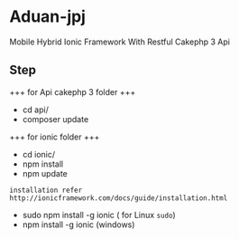 # Aduan-jpj
Mobile Hybrid Ionic Framework With Restful Cakephp 3 Api

Step 
---------
+++ for Api cakephp 3 folder +++

- cd api/
- composer update

+++ for ionic folder +++

- cd ionic/
- npm install
- npm update

` installation refer http://ionicframework.com/docs/guide/installation.html `

- sudo npm install -g ionic ( for Linux `sudo`)
-  npm install -g ionic (windows)
